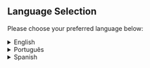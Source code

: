 ## Language Selection

Please choose your preferred language below:

<details>
    <summary>English</summary>
    <br>

# Online Dictionary

This is an online dictionary project that uses an external API to obtain word definitions. The project consists of a web application built with Express (Node.js) on the server side and HTML/CSS/JavaScript on the client side.

## Installation

1. Clone the repository:

    git clone https://github.com/Otavig/DicioWiki.git

2. Install the dependencies: 

    npm install DependencyName
Or simply type `npm i`, which automatically installs all necessary dependencies.

3. Start the server:

    node ./app.js
  
## Usage

- Access the application at `http://localhost:3000`
- Type a word in the search bar and click "Search" to get definitions.
- Click "Random" to get a random word and its definitions.

## Technologies Used

- Node.js, Express, HTML, CSS, JavaScript, and API.

## Author

Otávio Garcia dos Santos

</details>
    

<details>
    <summary>Português</summary>
    <br>
    
# Dicionário Online

Este é um projeto de dicionário online que utiliza uma API externa para obter definições de palavras. O projeto consiste em uma aplicação web construída com Express (Node.js) no lado do servidor e HTML/CSS/JavaScript no lado do cliente.

## Instalação

1. Clone o repositório:

    git clone https://github.com/Otavig/DicioWiki.git

2. Faça a instalação das dependências: 

    npm install Nome da depêndencia
Ou apenas digite `npm i` que automaticamente instala todas as dependências necessárias.

3. Inicie o servidor:

    node ./app.js
  
## Uso

- Acesse a aplicação em `http://localhost:3000`
- Digite uma palavra na barra de pesquisa e clique em "Pesquisar" para obter definições.
- Clique em "Sortear" para obter uma palavra aleatória e suas definições.

## Tecnologias Utilizadas

- Node.js, Express, HTML, CSS, JavaScript e Api.

## Autor

Otávio Garcia dos Santos

</details>

<details>
    <summary>Spanish</summary>
<br>

# Diccionario Online

Este es un proyecto de diccionario online que utiliza una API externa para obtener definiciones de palabras. El proyecto consiste en una aplicación web construida con Express (Node.js) en el lado del servidor y HTML/CSS/JavaScript en el lado del cliente.

## Instalación

1. Clona el repositorio:

    git clone https://github.com/Otavig/DicioWiki.git

2. Instala las dependencias: 

    npm install NombreDeLaDependencia
O simplemente escribe `npm i`, que instala automáticamente todas las dependencias necesarias.

3. Inicia el servidor:

    node ./app.js
  
## Uso

- Accede a la aplicación en `http://localhost:3000`
- Escribe una palabra en la barra de búsqueda y haz clic en "Buscar" para obtener definiciones.
- Haz clic en "Aleatorio" para obtener una palabra aleatoria y sus definiciones.

## Tecnologías Utilizadas

- Node.js, Express, HTML, CSS, JavaScript y API.

## Autor

Otávio Garcia dos Santos


</details>
